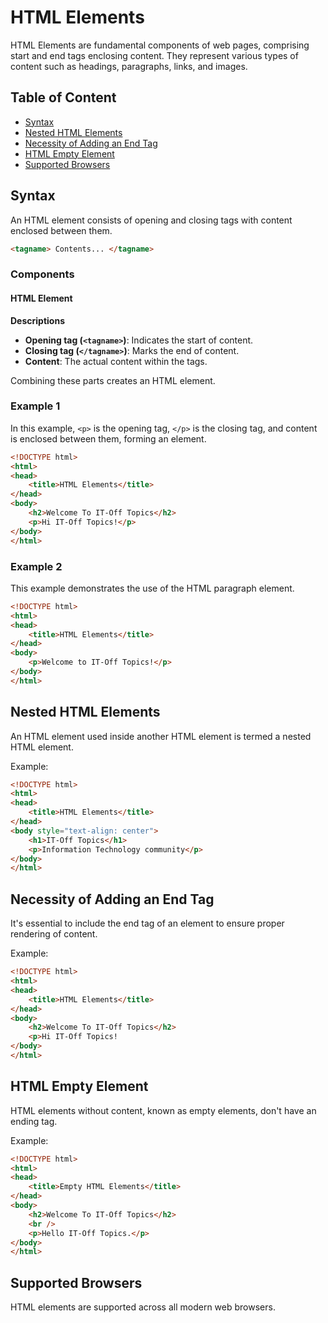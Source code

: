 # HTML Elements

HTML Elements are fundamental components of web pages, comprising start and end tags enclosing content. They represent various types of content such as headings, paragraphs, links, and images.

## Table of Content

- [Syntax](#syntax)
- [Nested HTML Elements](#nested-html-elements)
- [Necessity of Adding an End Tag](#necessity-of-adding-an-end-tag)
- [HTML Empty Element](#html-empty-element)
- [Supported Browsers](#supported-browsers)

## Syntax

An HTML element consists of opening and closing tags with content enclosed between them.

```html
<tagname> Contents... </tagname>
```

### Components

#### HTML Element

**Descriptions**

- **Opening tag (`<tagname>`)**: Indicates the start of content.
- **Closing tag (`</tagname>`)**: Marks the end of content.
- **Content**: The actual content within the tags.

Combining these parts creates an HTML element.

### Example 1

In this example, `<p>` is the opening tag, `</p>` is the closing tag, and content is enclosed between them, forming an element.

```html
<!DOCTYPE html>
<html>
<head>
    <title>HTML Elements</title>
</head>
<body>
    <h2>Welcome To IT-Off Topics</h2>
    <p>Hi IT-Off Topics!</p>
</body>
</html>
```

### Example 2

This example demonstrates the use of the HTML paragraph element.

```html
<!DOCTYPE html>
<html>
<head>
    <title>HTML Elements</title>
</head>
<body>
    <p>Welcome to IT-Off Topics!</p>
</body>
</html>
```

## Nested HTML Elements

An HTML element used inside another HTML element is termed a nested HTML element.

Example:

```html
<!DOCTYPE html>
<html>
<head>
    <title>HTML Elements</title>
</head>
<body style="text-align: center">
    <h1>IT-Off Topics</h1>
    <p>Information Technology community</p>
</body>
</html>
```

## Necessity of Adding an End Tag

It's essential to include the end tag of an element to ensure proper rendering of content.

Example:

```html
<!DOCTYPE html>
<html>
<head>
    <title>HTML Elements</title>
</head>
<body>
    <h2>Welcome To IT-Off Topics</h2>
    <p>Hi IT-Off Topics!
</body>
</html>
```

## HTML Empty Element

HTML elements without content, known as empty elements, don't have an ending tag.

Example:

```html
<!DOCTYPE html>
<html>
<head>
    <title>Empty HTML Elements</title>
</head>
<body>
    <h2>Welcome To IT-Off Topics</h2>
    <br />
    <p>Hello IT-Off Topics.</p>
</body>
</html>
```

## Supported Browsers

HTML elements are supported across all modern web browsers.
